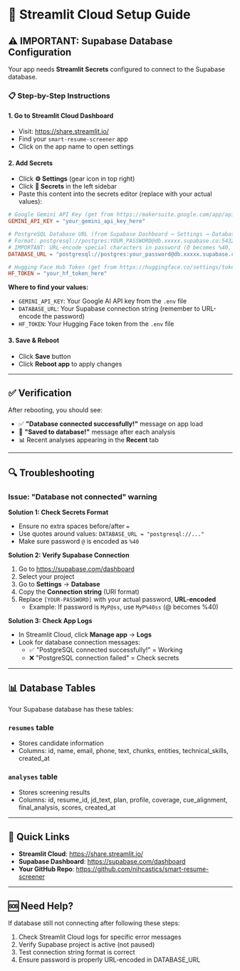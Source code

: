 # 🚀 Streamlit Cloud Setup Guide

## ⚠️ IMPORTANT: Supabase Database Configuration

Your app needs **Streamlit Secrets** configured to connect to the Supabase database.

### 📋 Step-by-Step Instructions

#### 1. Go to Streamlit Cloud Dashboard
- Visit: https://share.streamlit.io/
- Find your `smart-resume-screener` app
- Click on the app name to open settings

#### 2. Add Secrets
- Click **⚙️ Settings** (gear icon in top right)
- Click **🔐 Secrets** in the left sidebar
- Paste this content into the secrets editor (replace with your actual values):

```toml
# Google Gemini API Key (get from https://makersuite.google.com/app/apikey)
GEMINI_API_KEY = "your_gemini_api_key_here"

# PostgreSQL Database URL (from Supabase Dashboard → Settings → Database)
# Format: postgresql://postgres:YOUR_PASSWORD@db.xxxxx.supabase.co:5432/postgres
# IMPORTANT: URL-encode special characters in password (@ becomes %40, # becomes %23, etc.)
DATABASE_URL = "postgresql://postgres:your_password@db.xxxxx.supabase.co:5432/postgres"

# Hugging Face Hub Token (get from https://huggingface.co/settings/tokens)
HF_TOKEN = "your_hf_token_here"
```

**Where to find your values:**
- `GEMINI_API_KEY`: Your Google AI API key from the `.env` file
- `DATABASE_URL`: Your Supabase connection string (remember to URL-encode the password)
- `HF_TOKEN`: Your Hugging Face token from the `.env` file

#### 3. Save & Reboot
- Click **Save** button
- Click **Reboot app** to apply changes

---

## ✅ Verification

After rebooting, you should see:
- ✅ **"Database connected successfully!"** message on app load
- 💾 **"Saved to database!"** message after each analysis
- 📊 Recent analyses appearing in the **Recent** tab

---

## 🔍 Troubleshooting

### Issue: "Database not connected" warning

**Solution 1: Check Secrets Format**
- Ensure no extra spaces before/after `=`
- Use quotes around values: `DATABASE_URL = "postgresql://..."`
- Make sure password `@` is encoded as `%40`

**Solution 2: Verify Supabase Connection**
1. Go to https://supabase.com/dashboard
2. Select your project
3. Go to **Settings** → **Database**
4. Copy the **Connection string** (URI format)
5. Replace `[YOUR-PASSWORD]` with your actual password, **URL-encoded**
   - Example: If password is `MyP@ss`, use `MyP%40ss` (@ becomes %40)

**Solution 3: Check App Logs**
- In Streamlit Cloud, click **Manage app** → **Logs**
- Look for database connection messages:
  - ✅ "PostgreSQL connected successfully!" = Working
  - ❌ "PostgreSQL connection failed" = Check secrets

---

## 📊 Database Tables

Your Supabase database has these tables:

### `resumes` table
- Stores candidate information
- Columns: id, name, email, phone, text, chunks, entities, technical_skills, created_at

### `analyses` table
- Stores screening results
- Columns: id, resume_id, jd_text, plan, profile, coverage, cue_alignment, final_analysis, scores, created_at

---

## 🔗 Quick Links

- **Streamlit Cloud**: https://share.streamlit.io/
- **Supabase Dashboard**: https://supabase.com/dashboard
- **Your GitHub Repo**: https://github.com/nihcastics/smart-resume-screener

---

## 🆘 Need Help?

If database still not connecting after following these steps:
1. Check Streamlit Cloud logs for specific error messages
2. Verify Supabase project is active (not paused)
3. Test connection string format is correct
4. Ensure password is properly URL-encoded in DATABASE_URL
